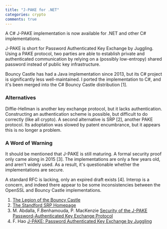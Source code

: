 ```yaml
---
title: "J-PAKE for .NET"
categories: crypto
comments: true
---
```


A C# J-PAKE implementation is now available for .NET and other C# implementations.

J-PAKE is short for Password Authenticated Key Exchange by Juggling. Using a PAKE protocol, two parties are able to establish private and authenticated communication by relying on a (possibly low-entropy) shared password instead of public key infrastructure.

Bouncy Castle has had a Java implementation since 2013, but its C\# project is significantly less well-maintained. I ported the implementation to C\#, and it's been merged into the C\# Bouncy Castle distribution [1].

### Alternatives

Diffie-Hellman is another key exchange protocol, but it lacks authentication. Constructing an authentication scheme is possible, but difficult to do correctly (like all crypto). A second alternative is SRP [2], another PAKE protocol. Its adoptation was slowed by patent encumbrance, but it appears this is no longer a problem.

### A Word of Warning

It should be mentioned that J-PAKE is still maturing. A formal security proof only came along in 2015 [3]. The implementations are only a few years old, and aren't widely used. As a result, it's questionable whether the implementations are secure.

A standard RFC is lacking, only an expired draft exists [4]. Interop is a concern, and indeed there appear to be some inconsistencies between the OpenSSL and Bouncy Castle implementations.

1. [The Legion of the Bouncy Castle](https://www.bouncycastle.org/csharp/)
2. [The Standford SRP Homepage](http://srp.stanford.edu/)
3. M. Abdalla, F.Benhamouda, P. MacKenzie [Security of the J-PAKE Password-Authenticated Key Exchange Protocol](http://www.normalesup.org/~fbenhamo/files/publications/SP_AbdBenMac15.pdf)
4. F. Hao [J-PAKE: Password Authenticated Key Exchange by Juggling](https://tools.ietf.org/html/draft-hao-jpake-01)
